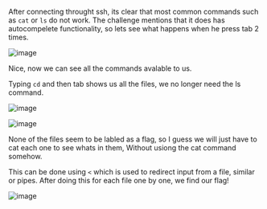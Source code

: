 After connecting throught ssh, its clear that most common commands such as `cat` or `ls` do not work. The challenge mentions that it does has autocompelete functionality, so lets see what happens when he press tab 2 times.

![image](https://github.com/HACKER097/Criptonite-tasks/assets/38581702/fd5a574a-30cd-4c77-9110-6c695ef6f1e1)

Nice, now we can see all the commands avalable to us.

Typing `cd` and then tab shows us all the files, we no longer need the ls command.

![image](https://github.com/HACKER097/Criptonite-tasks/assets/38581702/8cc520d2-68a8-4198-a721-4a752d5cc22c)

![image](https://github.com/HACKER097/Criptonite-tasks/assets/38581702/1998e56f-cbc4-4a9c-ad95-b606cfe98de8)

None of the files seem to be labled as a flag, so I guess we will just have to cat each one to see whats in them, Without usiong the cat command somehow. 

This can be done using `<` which is used to redirect input from a file, similar or pipes. After doing this for each file one by one, we find our flag!

![image](https://github.com/HACKER097/Criptonite-tasks/assets/38581702/77cb8edd-e4e5-40cf-8550-413db19458c3)
